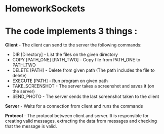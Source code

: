 # HomeworkSockets

# The code implements 3 things : #  

**Client** - The client can send to the server the following commands:  
   - DIR [Directory] - List the files on the given directory  
   - COPY [PATH_ONE] [PATH_TWO] - Copy file from PATH_ONE to PATH_TWO  
   - DELETE [PATH] - Delete from given path (The path includes the file to delete)  
   - EXECUTE [PATH] - Run program on given path  
   - TAKE_SCREENSHOT - The server takes a screenshot and saves it (on the server)  
   - SEND_PHOTO - The server sends the last screenshot taken to the client  
    
 **Server** - Waits for a connection from client and runs the commands  
   
 **Protocol** - The protocol between client and server. It is responsible for creating valid messages, extracting the data from messages and checking that the message is valid.  
 
 





